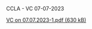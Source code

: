 CCLA - VC 07-07-2023

[VC on 07.07.2023-1.pdf (630 kB)](../files/e413d011-44d9-4f21-91a5-e61ff021d0f2.pdf)
